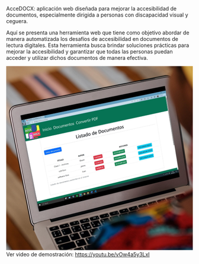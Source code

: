 AcceDOCX: aplicación web diseñada para mejorar la accesibilidad de documentos, especialmente dirigida a personas con discapacidad visual y ceguera.




Aquí se presenta una herramienta web que tiene como objetivo abordar de manera automatizada los desafíos de accesibilidad en documentos de lectura digitales. Esta herramienta busca brindar soluciones prácticas para mejorar la accesibilidad y garantizar que todas las personas puedan acceder y utilizar dichos documentos de manera efectiva.

![](https://github.com/dhuertas90/accedocx/blob/master/accedocx.jpg)
Ver video de demostración: https://youtu.be/vOw4a5y3LxI